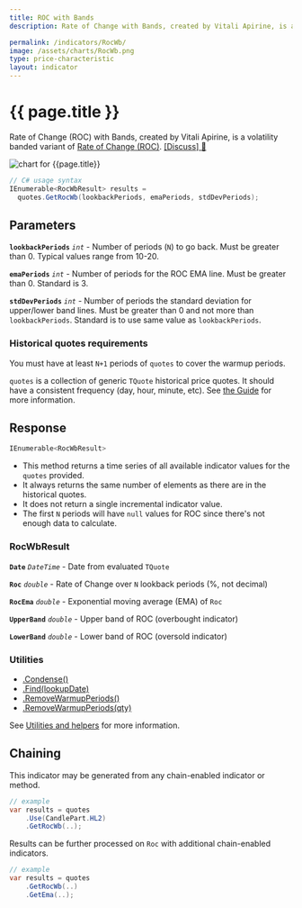 ```yaml
---
title: ROC with Bands
description: Rate of Change with Bands, created by Vitali Apirine, is a volatility banded variant of the basic Rate of Change (ROC) indicator.

permalink: /indicators/RocWb/
image: /assets/charts/RocWb.png
type: price-characteristic
layout: indicator
---
```


# {{ page.title }}

Rate of Change (ROC) with Bands, created by Vitali Apirine, is a volatility banded variant of [Rate of Change (ROC)](/indicators/Roc).
[[Discuss] &#128172;](https://github.com/DaveSkender/Stock.Indicators/discussions/242 "Community discussion about this indicator")

![chart for {{page.title}}]({{page.image}})

```csharp
// C# usage syntax
IEnumerable<RocWbResult> results =
  quotes.GetRocWb(lookbackPeriods, emaPeriods, stdDevPeriods);
```

## Parameters

**`lookbackPeriods`** _`int`_ - Number of periods (`N`) to go back.  Must be greater than 0.  Typical values range from 10-20.

**`emaPeriods`** _`int`_ - Number of periods for the ROC EMA line.  Must be greater than 0.  Standard is 3.

**`stdDevPeriods`** _`int`_ - Number of periods the standard deviation for upper/lower band lines.  Must be greater than 0 and not more than `lookbackPeriods`.  Standard is to use same value as `lookbackPeriods`.

### Historical quotes requirements

You must have at least `N+1` periods of `quotes` to cover the warmup periods.

`quotes` is a collection of generic `TQuote` historical price quotes.  It should have a consistent frequency (day, hour, minute, etc).  See [the Guide](pages/guide.md#historical-quotes) for more information.

## Response

```csharp
IEnumerable<RocWbResult>
```

- This method returns a time series of all available indicator values for the `quotes` provided.
- It always returns the same number of elements as there are in the historical quotes.
- It does not return a single incremental indicator value.
- The first `N` periods will have `null` values for ROC since there's not enough data to calculate.

### RocWbResult

**`Date`** _`DateTime`_ - Date from evaluated `TQuote`

**`Roc`** _`double`_ - Rate of Change over `N` lookback periods (%, not decimal)

**`RocEma`** _`double`_ - Exponential moving average (EMA) of `Roc`

**`UpperBand`** _`double`_ - Upper band of ROC (overbought indicator)

**`LowerBand`** _`double`_ - Lower band of ROC (oversold indicator)

### Utilities

- [.Condense()](pages/utilities.md#condense)
- [.Find(lookupDate)](pages/utilities.md#find-indicator-result-by-date)
- [.RemoveWarmupPeriods()](pages/utilities.md#remove-warmup-periods)
- [.RemoveWarmupPeriods(qty)](pages/utilities.md#remove-warmup-periods)

See [Utilities and helpers](pages/utilities.md#utilities-for-indicator-results) for more information.

## Chaining

This indicator may be generated from any chain-enabled indicator or method.

```csharp
// example
var results = quotes
    .Use(CandlePart.HL2)
    .GetRocWb(..);
```

Results can be further processed on `Roc` with additional chain-enabled indicators.

```csharp
// example
var results = quotes
    .GetRocWb(..)
    .GetEma(..);
```
